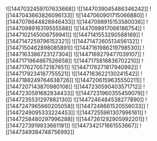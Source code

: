 ![[1447032459707633668]]
![[1447039045486346242]]
![[1447043663826096133]]
![[1447060901715066880]]
![[1447078644828946433]]
![[1447098915153580036]]
![[1447098916319555588]]
![[1447098917066186754]]
![[1447102145006759941]]
![[1447141553290588169]]
![[1447147259796152321]]
![[1447147260513456132]]
![[1447150462898085891]]
![[1447161986219798530]]
![[1447163386723127304]]
![[1447169279477039107]]
![[1447171964867526658]]
![[1447175816836702210]]
![[1447176270572187651]]
![[1447176271817940992]]
![[1447179234187755521]]
![[1447183622130241542]]
![[1447188249764638726]]
![[1447206159635550211]]
![[1447207143870980108]]
![[1447230590403571712]]
![[1447230591682834433]]
![[1447231960355459079]]
![[1447235531297882130]]
![[1447246484538277890]]
![[1447247965660205058]]
![[1447248661520556033]]
![[1447249095333224453]]
![[1447255961307996161]]
![[1447258480297996288]]
![[1447261292905992201]]
![[1447273919933661191]]
![[1447342171661553667]]
![[1447349384748756992]]
